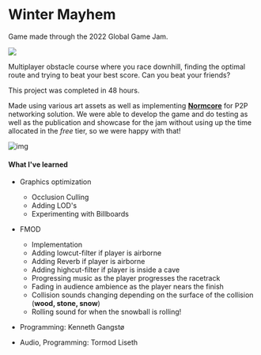 # Winter Mayhem

Game made through the 2022 Global Game Jam. 



![](https://www.sifterstudios.no/assets/img/portfolio/winter-mayhem/winter1.png)



Multiplayer obstacle course where you race downhill, finding the optimal route and trying to beat your best score. Can you beat your friends?

This project was completed in 48 hours.

Made using various art assets as well as implementing **[Normcore](https://normcore.io/)** for P2P networking solution. We were able to develop the game and do testing as well as the publication and showcase for the jam without using up the time allocated in the *free* tier, so we were happy with that!



![img](https://www.sifterstudios.no/assets/img/portfolio/winter-mayhem/winter3.png)

#### What I've learned

- Graphics optimization
  - Occlusion Culling
  - Adding LOD's
  - Experimenting with Billboards
- FMOD
  - Implementation
  - Adding lowcut-filter if player is airborne
  - Adding Reverb if player is airborne
  - Adding highcut-filter if player is inside a cave
  - Progressing music as the player progresses the racetrack
  - Fading in audience ambience as the player nears the finish
  - Collision sounds changing depending on the surface of the collision (**wood, stone, snow**)
  - Rolling sound for when the snowball is rolling!





- Programming: Kenneth Gangstø
- Audio, Programming: Tormod Liseth
